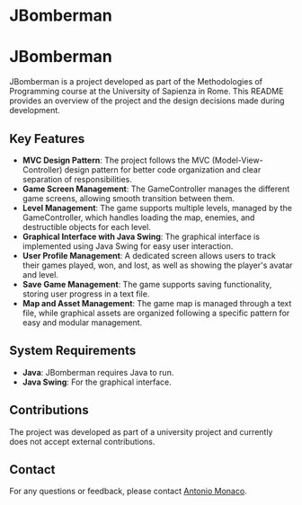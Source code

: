 # JBomberman
# JBomberman

JBomberman is a project developed as part of the Methodologies of Programming course at the University of Sapienza in Rome. This README provides an overview of the project and the design decisions made during development.

## Key Features

- **MVC Design Pattern**: The project follows the MVC (Model-View-Controller) design pattern for better code organization and clear separation of responsibilities.
- **Game Screen Management**: The GameController manages the different game screens, allowing smooth transition between them.
- **Level Management**: The game supports multiple levels, managed by the GameController, which handles loading the map, enemies, and destructible objects for each level.
- **Graphical Interface with Java Swing**: The graphical interface is implemented using Java Swing for easy user interaction.
- **User Profile Management**: A dedicated screen allows users to track their games played, won, and lost, as well as showing the player's avatar and level.
- **Save Game Management**: The game supports saving functionality, storing user progress in a text file.
- **Map and Asset Management**: The game map is managed through a text file, while graphical assets are organized following a specific pattern for easy and modular management.

## System Requirements

- **Java**: JBomberman requires Java to run.
- **Java Swing**: For the graphical interface.

## Contributions

The project was developed as part of a university project and currently does not accept external contributions.

## Contact

For any questions or feedback, please contact [Antonio Monaco](mailto:monacoantoniopio@gmail.com).


